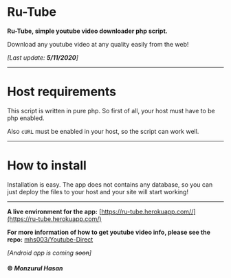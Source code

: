 # Ru-Tube
**Ru-Tube, simple youtube video downloader php script.**

Download any youtube video at any quality easily from the web!

*[Last update: **5/11/2020**]*

---

# Host requirements
This script is written in pure php. So first of all, your host must have to be php enabled.

Also <code>cURL</code> must be enabled in your host, so the script can work well.
 
---

# How to install
Installation is easy. The app does not contains any database, so you can just deploy the files to your host and your site will start working!

---

**A live environment for the app:**
[https://ru-tube.herokuapp.com//](https://ru-tube.herokuapp.com/)

**For more information of how to get youtube video info, please see the repo:** [mhs003/Youtube-Direct](https://github.com/mhs003/Youtube-Direct)

*[Android app is coming ~~soon~~]*

#### © *Monzurul Hasan*
